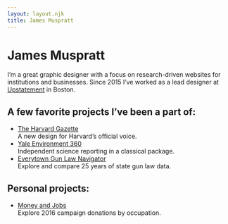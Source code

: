 ```yaml
---
layout: layout.njk
title: James Muspratt
---
```


# James Muspratt

I’m a great graphic designer with a focus on research-driven websites for institutions and businesses. Since 2015 I’ve worked as a lead designer at [Upstatement](https://upstatement.com) in Boston.

## A few favorite projects I’ve been a part of:

- [The Harvard Gazette](https://news.harvard.edu/gazette)  
A new design for Harvard’s official voice.
- [Yale Environment 360](https://e360.yale.edu/)  
Independent science reporting in a classical package.
- [Everytown Gun Law Navigator](https://everytownresearch.org/navigator/)  
Explore and compare 25 years of state gun law data.


## Personal projects:

-  [Money and Jobs](https://money.jamesmuspratt.com/)  
Explore 2016 campaign donations by occupation.